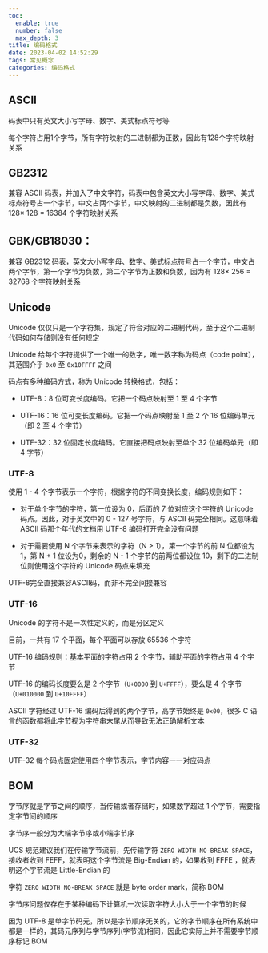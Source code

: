 ```yaml
---
toc:
  enable: true
  number: false
  max_depth: 3
title: 编码格式
date: 2023-04-02 14:52:29
tags: 常见概念
categories: 编码格式
---
```


## ASCII

码表中只有英文大小写字母、数字、美式标点符号等

每个字符占用1个字节，所有字符映射的二进制都为正数，因此有128个字符映射关系

## GB2312

兼容 ASCII 码表，并加入了中文字符，码表中包含英文大小写字母、数字、美式标点符号占一个字节，中文占两个字节，中文映射的二进制都是负数，因此有 128× 128 = 16384 个字符映射关系

## GBK/GB18030：

兼容 GB2312 码表，英文大小写字母、数字、美式标点符号占一个字节，中文占两个字节，第一个字节为负数，第二个字节为正数和负数，因为有 128× 256 = 32768 个字符映射关系

## Unicode

Unicode 仅仅只是一个字符集，规定了符合对应的二进制代码，至于这个二进制代码如何存储则没有任何规定

Unicode 给每个字符提供了一个唯一的数字，唯一数字称为码点（code point），其范围介乎 `0x0` 至 `0x10FFFF` 之间

码点有多种编码方式，称为 Unicode 转换格式，包括：

- UTF-8：8 位可变长度编码。它把一个码点映射至 1 至 4 个字节

- UTF-16：16 位可变长度编码。它把一个码点映射至 1 至 2 个 16 位编码单元（即 2 至 4 个字节）

- UTF-32：32 位固定长度编码。它直接把码点映射至单个 32 位编码单元（即 4 字节）

### UTF-8

使用 1 - 4 个字节表示一个字符，根据字符的不同变换长度，编码规则如下：

- 对于单个字节的字符，第一位设为 0，后面的 7 位对应这个字符的 Unicode 码点。因此，对于英文中的 0 - 127 号字符，与 ASCII 码完全相同。这意味着 ASCII 码那个年代的文档用 UTF-8 编码打开完全没有问题

- 对于需要使用 N 个字节来表示的字符（N > 1），第一个字节的前 N 位都设为 1，第 N + 1 位设为0，剩余的 N - 1 个字节的前两位都设位 10，剩下的二进制位则使用这个字符的 Unicode 码点来填充

UTF-8完全直接兼容ASCII码，而非不完全间接兼容

### UTF-16

Unicode 的字符不是一次性定义的，而是分区定义

目前，一共有 17 个平面，每个平面可以存放 65536 个字符

UTF-16 编码规则：基本平面的字符占用 2 个字节，辅助平面的字符占用 4 个字节

UTF-16 的编码长度要么是 2 个字节（`U+0000` 到 `U+FFFF`），要么是 4 个字节（`U+010000` 到 `U+10FFFF`）

ASCII 字符经过 UTF-16 编码后得到的两个字节，高字节始终是 `0x00`，很多 C 语言的函数都将此字节视为字符串末尾从而导致无法正确解析文本

### UTF-32

UTF-32 每个码点固定使用四个字节表示，字节内容一一对应码点

## BOM

字节序就是字节之间的顺序，当传输或者存储时，如果数字超过 1 个字节，需要指定字节间的顺序

字节序一般分为大端字节序或小端字节序

UCS 规范建议我们在传输字节流前，先传输字符 `ZERO WIDTH NO-BREAK SPACE`，接收者收到 FEFF，就表明这个字节流是 Big-Endian 的，如果收到 FFFE ，就表明这个字节流是 Little-Endian 的

字符 `ZERO WIDTH NO-BREAK SPACE` 就是 byte order mark，简称 BOM

字节序问题仅存在于某种编码下计算机一次读取字符大小大于一个字节的时候

因为 UTF-8 是单字节码元，所以是字节顺序无关的，它的字节顺序在所有系统中都是一样的，其码元序列与字节序列(字节流)相同，因此它实际上并不需要字节顺序标记 BOM